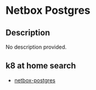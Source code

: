 # Netbox Postgres

## Description

No description provided.

## k8 at home search

- [netbox-postgres](https://nanne.dev/k8s-at-home-search/#/netbox-postgres)
